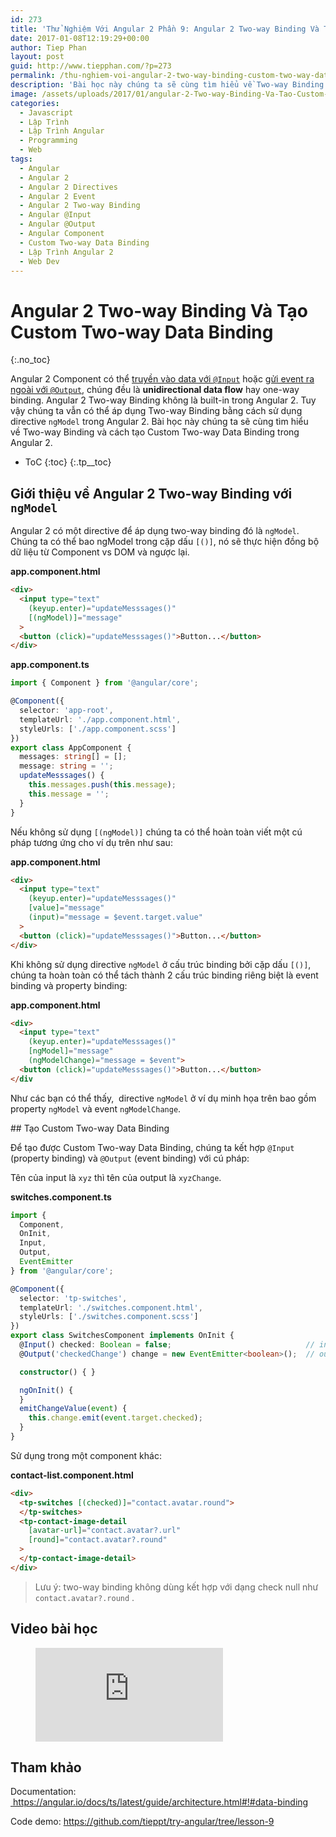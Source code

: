 ```yaml
---
id: 273
title: 'Thử Nghiệm Với Angular 2 Phần 9: Angular 2 Two-way Binding Và Tạo Custom Two-way Data Binding'
date: 2017-01-08T12:19:29+00:00
author: Tiep Phan
layout: post
guid: http://www.tiepphan.com/?p=273
permalink: /thu-nghiem-voi-angular-2-two-way-binding-custom-two-way-data-binding/
description: 'Bài học này chúng ta sẽ cùng tìm hiểu về Two-way Binding và cách tạo Custom Two-way Data Binding trong Angular 2.'
image: /assets/uploads/2017/01/angular-2-Two-way-Binding-Va-Tao-Custom-Two-way-Data-Binding.jpg
categories:
  - Javascript
  - Lập Trình
  - Lập Trình Angular
  - Programming
  - Web
tags:
  - Angular
  - Angular 2
  - Angular 2 Directives
  - Angular 2 Event
  - Angular 2 Two-way Binding
  - Angular @Input
  - Angular @Output
  - Angular Component
  - Custom Two-way Data Binding
  - Lập Trình Angular 2
  - Web Dev
---
```


# Angular 2 Two-way Binding Và Tạo Custom Two-way Data Binding
{:.no_toc}

Angular 2 Component có thể <a href="http://www.tiepphan.com/thu-nghiem-voi-angular-2-truyen-du-lieu-cho-component-voi-input/" target="_blank" rel="noopener noreferrer">truyền vào data với `@Input`</a> hoặc <a href="http://www.tiepphan.com/thu-nghiem-voi-angular-2-component-event-voi-eventemitter-output/" target="_blank" rel="noopener noreferrer">gửi event ra ngoài với `@Output`</a>, chúng đều là **unidirectional data flow** hay one-way binding. Angular 2 Two-way Binding không là built-in trong Angular 2. Tuy vậy chúng ta vẫn có thể áp dụng Two-way Binding bằng cách sử dụng directive `ngModel` trong Angular 2. Bài học này chúng ta sẽ cùng tìm hiểu về Two-way Binding và cách tạo Custom Two-way Data Binding trong Angular 2.

* ToC
{:toc}
{:.tp__toc}

## Giới thiệu về Angular 2 Two-way Binding với `ngModel`

Angular 2 có một directive để áp dụng two-way binding đó là `ngModel`. Chúng ta có thể bao ngModel trong cặp dấu `[()]`, nó sẽ thực hiện đồng bộ dữ liệu từ Component vs DOM và ngược lại.

**app.component.html**
```html
<div>
  <input type="text" 
    (keyup.enter)="updateMesssages()" 
    [(ngModel)]="message"
  >
  <button (click)="updateMesssages()">Button...</button>
</div>
```

**app.component.ts**

```ts
import { Component } from '@angular/core';

@Component({
  selector: 'app-root',
  templateUrl: './app.component.html',
  styleUrls: ['./app.component.scss']
})
export class AppComponent {
  messages: string[] = [];
  message: string = '';
  updateMesssages() {
    this.messages.push(this.message);
    this.message = '';
  }
}
```

Nếu không sử dụng `[(ngModel)]` chúng ta có thể hoàn toàn viết một cú pháp tương ứng cho ví dụ trên như sau:

**app.component.html**
```html
<div>
  <input type="text" 
    (keyup.enter)="updateMesssages()" 
    [value]="message" 
    (input)="message = $event.target.value"
  >
  <button (click)="updateMesssages()">Button...</button>
</div>
```

Khi không sử dụng directive `ngModel` ở cấu trúc binding bởi cặp dấu `[()]`, chúng ta hoàn toàn có thể tách thành 2 cấu trúc binding riêng biệt là event binding và property binding:

**app.component.html**
```html
<div>
  <input type="text" 
    (keyup.enter)="updateMesssages()" 
    [ngModel]="message" 
    (ngModelChange)="message = $event">
  <button (click)="updateMesssages()">Button...</button>
</div
```

Như các bạn có thể thấy,  directive `ngModel` ở ví dụ minh họa trên bao gồm property `ngModel` và event `ngModelChange`.

## Tạo Custom Two-way Data Binding

Để tạo được Custom Two-way Data Binding, chúng ta kết hợp `@Input` (property binding) và `@Output` (event binding) với cú pháp:

Tên của input là `xyz` thì tên của output là `xyzChange`.

**switches.component.ts**
```ts
import { 
  Component, 
  OnInit, 
  Input, 
  Output, 
  EventEmitter 
} from '@angular/core';

@Component({
  selector: 'tp-switches',
  templateUrl: './switches.component.html',
  styleUrls: ['./switches.component.scss']
})
export class SwitchesComponent implements OnInit {
  @Input() checked: Boolean = false;                              // input
  @Output('checkedChange') change = new EventEmitter<boolean>();  // output

  constructor() { }

  ngOnInit() {
  }
  emitChangeValue(event) {
    this.change.emit(event.target.checked);
  }
}
```

Sử dụng trong một component khác:

**contact-list.component.html**
```html
<div>
  <tp-switches [(checked)]="contact.avatar.round">
  </tp-switches>
  <tp-contact-image-detail
    [avatar-url]="contact.avatar?.url"
    [round]="contact.avatar?.round"
  >
  </tp-contact-image-detail>
</div>
```

> Lưu ý: two-way binding không dùng kết hợp với dạng check null như `contact.avatar?.round` .


## Video bài học

<figure class="video_container">
  <iframe src="https://www.youtube.com/embed/pFYaN23PG8M" frameborder="0" allowfullscreen="true"> </iframe>
</figure>

## Tham khảo

Documentation: <a href="https://angular.io/docs/ts/latest/guide/architecture.html#!#data-binding" target="_blank" rel="noopener noreferrer"> https://angular.io/docs/ts/latest/guide/architecture.html#!#data-binding</a>

Code demo: <a href="https://github.com/tieppt/try-angular/tree/lesson-9" target="_blank" rel="noopener noreferrer">https://github.com/tieppt/try-angular/tree/lesson-9</a>